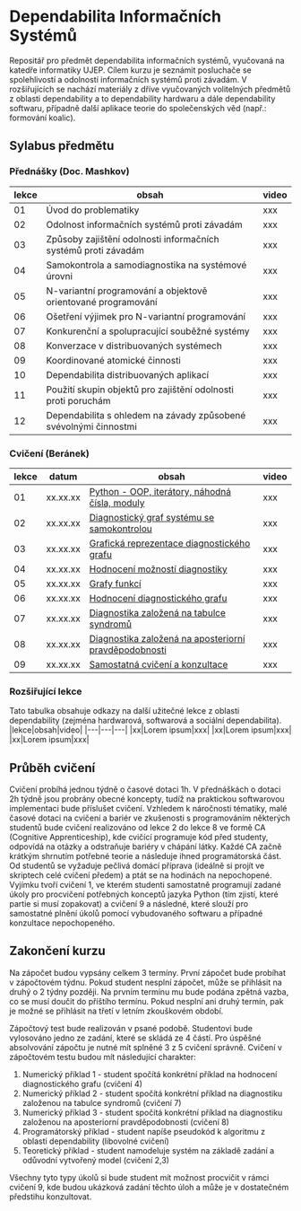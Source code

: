 # Dependabilita Informačních Systémů

Repositář pro předmět dependabilita informačních systémů, vyučovaná na katedře informatiky UJEP. Cílem kurzu je seznámit posluchače se spolehlivostí a odolností 
informačních systémů proti závadám. V rozšiřujících se nachází materiály z dříve vyučovaných volitelných předmětů z oblasti dependability a to dependability 
hardwaru a dále dependability softwaru, případně další aplikace teorie do společenských věd (např.: formování koalic).

## Sylabus předmětu

### Přednášky (Doc. Mashkov)

|lekce|obsah|video|
|---|---|---|
|01|Úvod do problematiky|xxx|
|02|Odolnost informačních systémů proti závadám|xxx|
|03|Způsoby zajištění odolnosti informačních systémů proti závadám|xxx|
|04|Samokontrola a samodiagnostika na systémové úrovni|xxx|
|05|N-variantní programování a objektově orientované programování|xxx|
|06|Ošetření výjimek pro N-variantní programování|xxx|
|07|Konkurenční a spolupracující souběžné systémy|xxx|
|08|Konverzace v distribuovaných systémech|xxx|
|09|Koordinované atomické činnosti|xxx|
|10|Dependabilita distribuovaných aplikací|xxx|
|11|Použití skupin objektů pro zajištění odolnosti proti poruchám|xxx|
|12|Dependabilita s ohledem na závady způsobené svévolnými činnostmi|xxx|

### Cvičení (Beránek)
|lekce|datum|obsah|video|
|---|---|---|---|
|01|xx.xx.xx|[Python - OOP, iterátory, náhodná čísla, moduly](https://github.com/pavelberanek91/dependabilita-is/tree/main/01_python)|xxx|
|02|xx.xx.xx|[Diagnostický graf systému se samokontrolou](https://github.com/pavelberanek91/dependabilita-is/tree/main/02_diagnosticky_graf)|xxx|
|03|xx.xx.xx|[Grafická reprezentace diagnostického grafu](https://github.com/pavelberanek91/dependabilita-is/tree/main/03_graficka_reprezentace)|xxx|
|04|xx.xx.xx|[Hodnocení možností diagnostiky](https://github.com/pavelberanek91/dependabilita-is/tree/main/04_moznosti_diagnostiky)|xxx|
|05|xx.xx.xx|[Grafy funkcí](https://github.com/pavelberanek91/dependabilita-is/tree/main/05_grafy_funkci)|xxx|
|06|xx.xx.xx|[Hodnocení diagnostického grafu](https://github.com/pavelberanek91/dependabilita-is/tree/main/06_hodnoceni_diagnostiky)|xxx|
|07|xx.xx.xx|[Diagnostika založená na tabulce syndromů](https://github.com/pavelberanek91/dependabilita-is/tree/main/07_diagnostika_syndromy)|xxx|
|08|xx.xx.xx|[Diagnostika založená na aposteriorní pravděpodobnosti](https://github.com/pavelberanek91/dependabilita-is/tree/main/08_diagnostika_aposteriorni)|xxx|
|09|xx.xx.xx|[Samostatná cvičení a konzultace](https://github.com/pavelberanek91/dependabilita-is/tree/main/09_samostatna_cviceni)|xxx|

### Rozšiřující lekce
Tato tabulka obsahuje odkazy na další užitečné lekce z oblasti dependability (zejména hardwarová, softwarová a sociální dependabilita).
|lekce|obsah|video|
|---|---|---|
|xx|Lorem ipsum|xxx|
|xx|Lorem ipsum|xxx|
|xx|Lorem ipsum|xxx|

## Průběh cvičení

Cvičení probíhá jednou týdně o časové dotaci 1h. V přednáškách o dotaci 2h týdně jsou probrány obecné koncepty, tudíž na praktickou softwarovou implementaci bude 
příslušet cvičení. Vzhledem k náročnosti tématiky, malé časové dotaci na cvičení a bariér ve zkušenosti s programováním některých studentů bude cvičení realizováno 
od lekce 2 do lekce 8 ve formě CA (Cognitive Apprenticeship), kde cvičící programuje kód před studenty, odpovídá na otázky a odstraňuje bariéry v chápání látky.
Každé CA začně krátkým shrnutím potřebné teorie a následuje ihned programátorská část. Od studentů se vyžaduje pečlivá domácí příprava (ideálně si projít ve skriptech
celé cvičení předem) a ptát se na hodinách na nepochopené. Vyjímku tvoří cvičení 1, ve kterém studenti samostatně programují zadané úkoly pro procvičení potřebných
konceptů jazyka Python (tím zjistí, které partie si musí zopakovat) a cvičení 9 a následné, které slouží pro samostatné plnění úkolů pomocí vybudovaného softwaru
a případné konzultace nepochopeného.


## Zakončení kurzu

Na zápočet budou vypsány celkem 3 termíny. První zápočet bude probíhat v zápočtovém týdnu. Pokud student nesplní zápočet, může se přihlásit na druhý o 2 týdny později.
Na prvním termínu mu bude podána zpětná vazba, co se musí doučit do příštího termínu. Pokud nesplní ani druhý termín, pak je možné se přihlásit na třetí v letním 
zkouškovém období.

Zápočtový test bude realizován v psané podobě. Studentovi bude vylosováno jedno ze zadání, které se skládá ze 4 částí. Pro úspěšné absolvování zápočtu je nutné
mít splněné 3 z 5 cvičení správně. Cvičení v zápočtovém testu budou mít následující charakter:

1. Numerický příklad 1 - student spočítá konkrétní příklad na hodnocení diagnostického grafu (cvičení 4)
2. Numerický příklad 2 - student spočítá konkrétní příklad na diagnostiku založenou na tabulce syndromů (cvičení 7)
3. Numerický příklad 3 - student spočítá konkrétní příklad na diagnostiku založenou na aposteriorní pravděpodobnosti (cvičení 8)
4. Programátorský příklad - student napíše pseudokód k algoritmu z oblasti dependability (libovolné cvičení)
5. Teoretický příklad - student namodeluje systém na základě zadání a odůvodní vytvořený model (cvičení 2,3)   

Všechny tyto typy úkolů si bude student mít možnost procvičit v rámci cvičení 9, kde budou ukázková zadání těchto úloh a může je v dostatečném předstihu konzultovat.

